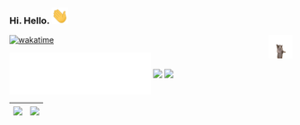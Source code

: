 ### Hi. Hello. <img src="https://raw.githubusercontent.com/ABSphreak/ABSphreak/master/gifs/Hi.gif" width="30px">
<img align="right" width="42px" src="./hi.gif" />

[![wakatime](https://wakatime.com/badge/user/04b0e0a1-d1f4-4c5a-b2a5-6d81e862fe6d.svg)](https://wakatime.com/@04b0e0a1-d1f4-4c5a-b2a5-6d81e862fe6d)

<img align="center" width="50%" src="./metrics.plugin.followup.indepth.svg" />

<img align="center" width="55%" src="http://github-profile-summary-cards.vercel.app/api/cards/profile-details?username=frybitsinc&theme=chartreuse_dark"/>
<img align="center" width="55%" src="https://streak-stats.demolab.com?user=frybitsinc&theme=dark&date_format=%5BY.%5Dn.j&card_width=680&ring=00FF0D&border=FFFFFFC3&background=45%2C000000%2C000000&stroke=FFFFFF&fire=FF4C02&currStreakLabel=00FF06&dates=00FF0E)](https://git.io/streak-stats"/>

| <img align="center" width="100%" src="https://github-profile-summary-cards.vercel.app/api/cards/repos-per-language?username=frybitsinc&theme=chartreuse_dark"/> | <img align="center" width="100%" src="https://github-profile-summary-cards.vercel.app/api/cards/stats?username=frybitsinc&theme=chartreuse_dark"/> |
|--|--|
